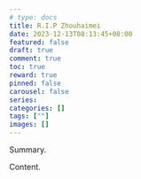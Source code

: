 ```yaml
---
# type: docs 
title: R.I.P Zhouhaimei
date: 2023-12-13T08:13:45+08:00
featured: false
draft: true
comment: true
toc: true
reward: true
pinned: false
carousel: false
series:
categories: []
tags: [""]
images: []
---
```


Summary.

<!--more-->

Content.
